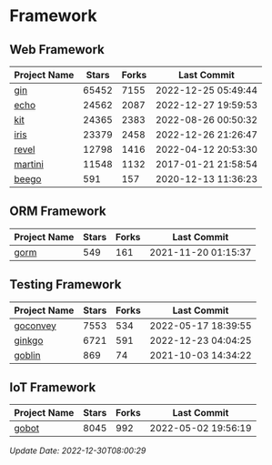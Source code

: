# Framework

## Web Framework
| Project Name | Stars | Forks | Last Commit |
| ------------ | ----- | ----- | ----------- |
| [gin](https://github.com/gin-gonic/gin) | 65452 | 7155 | 2022-12-25 05:49:44 |
| [echo](https://github.com/labstack/echo) | 24562 | 2087 | 2022-12-27 19:59:53 |
| [kit](https://github.com/go-kit/kit) | 24365 | 2383 | 2022-08-26 00:50:32 |
| [iris](https://github.com/kataras/iris) | 23379 | 2458 | 2022-12-26 21:26:47 |
| [revel](https://github.com/revel/revel) | 12798 | 1416 | 2022-04-12 20:53:30 |
| [martini](https://github.com/go-martini/martini) | 11548 | 1132 | 2017-01-21 21:58:54 |
| [beego](https://github.com/astaxie/beego) | 591 | 157 | 2020-12-13 11:36:23 |

## ORM Framework
| Project Name | Stars | Forks | Last Commit |
| ------------ | ----- | ----- | ----------- |
| [gorm](https://github.com/jinzhu/gorm) | 549 | 161 | 2021-11-20 01:15:37 |

## Testing Framework
| Project Name | Stars | Forks | Last Commit |
| ------------ | ----- | ----- | ----------- |
| [goconvey](https://github.com/smartystreets/goconvey) | 7553 | 534 | 2022-05-17 18:39:55 |
| [ginkgo](https://github.com/onsi/ginkgo) | 6721 | 591 | 2022-12-23 04:04:25 |
| [goblin](https://github.com/franela/goblin) | 869 | 74 | 2021-10-03 14:34:22 |

## IoT Framework
| Project Name | Stars | Forks | Last Commit |
| ------------ | ----- | ----- | ----------- |
| [gobot](https://github.com/hybridgroup/gobot) | 8045 | 992 | 2022-05-02 19:56:19 |

*Update Date: 2022-12-30T08:00:29*